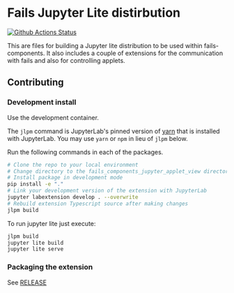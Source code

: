 # Fails Jupyter Lite distirbution

[![Github Actions Status](https://github.com/fails-components/jupyterfails/workflows/Build/badge.svg)](https://github.com/fails-components/jupyterfails/actions/workflows/build.yml)

This are files for building a Jupyter lite distribution to be used within fails-components.
It also includes a couple of extensions for the communication with fails and also for controlling applets.



## Contributing

### Development install

Use the development container.

The `jlpm` command is JupyterLab's pinned version of
[yarn](https://yarnpkg.com/) that is installed with JupyterLab. You may use
`yarn` or `npm` in lieu of `jlpm` below.

Run the following commands in each of the packages.

```bash
# Clone the repo to your local environment
# Change directory to the fails_components_jupyter_applet_view directory
# Install package in development mode
pip install -e "."
# Link your development version of the extension with JupyterLab
jupyter labextension develop . --overwrite
# Rebuild extension Typescript source after making changes
jlpm build
```

To run jupyter lite just execute:

```bash
jlpm build
jupyter lite build
jupyter lite serve
```
### Packaging the extension

See [RELEASE](RELEASE.md)
